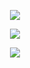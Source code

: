 <p align="center">
 <a href="https://linkedin.com/in/veidz" >
  <img src="https://img.shields.io/badge/LinkedIn-0077B5?style=for-the-badge&logo=linkedin&logoColor=white" />
 </a>
</p>

<p align="center">
 <img src="https://github-readme-stats.vercel.app/api/top-langs/?username=veidz&theme=github_dark" />
</p>

<p align="center">
 <img src="https://github-readme-stats.vercel.app/api?username=veidz&show_icons=true&theme=github_dark"/>
</p>
